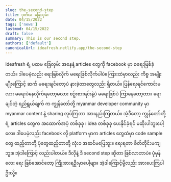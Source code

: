 ```yaml
---
slug: the-second-step
title: ဒုတိယ ​ခြေလှမ်း
date: 04/15/2022
tags: ['news']
lastmod: 04/15/2022
draft: false
summary: This is our second step.
authors: ['default']
canonicalUrl: ideafresh.netlify.app/the-second-step
---
```


Ideafresh ရဲ့ ပထမ ခြေလှမ်း အနေနဲ့ articles တွေကို facebook မှာ စရေးဖြစ်ခဲ့တယ်။ ဒါပေမဲ့လည်း ရေးဖြစ်လိုက် မရေးဖြစ်လိုက်ပါပဲ။ ကြားထဲမှာလည်း ကိစ္စ အမျိုးမျိုးကြောင့် ဆက် မရေးချင်တော့ပဲ နားခဲ့တာတွေလည်း ရှိတယ်။ ပြန်ရေးရင်ကောင်းမလား မရေးပဲနေလိုက်ရတော့မလား စဥ်းစားရင်းနဲ့ပဲ မရေးဖြစ်ပဲ ကြာနေတော့တာ။ ရေးချင်တဲ့ ရည်ရွယ်ချက် က
ကျွန်တော်တို့ myanmar developer community မှာ myanmar content နဲ့ sharing လုပ်ကြတာ အားနည်းကြတယ်။ အဲ့ဒီတော့ ကျွန်တော်တို့ရဲ့ articles တွေက အထောက်အပံ့ တစ်ခုခု ၊ idea တစ်ခုခု ပေးနိုင်ခဲ့ရင် မဆိုးပါဘူးပေါ့လေ။ ဒါပေမဲ့လည်း facebook လို platform မှာက articles တွေထဲမှာ code sample တွေ ထည့်တာတို့ ပုံတွေထည့်တာတို့ လုံးဝ အဆင်မပြေဘူး။ ရေးရတာ စိတ်တိုင်းမကျဘူး။ အဲ့ဒါကြောင့် လည်းပါတယ်။ ဒီလိုနဲ့ ဒီ second step ဆိုတာ ဖြစ်လာတာပဲ။ ပုံမှန်လေး ရေး ဖြစ်အောင်တော့ ကြိုးစားရဦးမှာပေါ့ဗျာ။ အဲ့ဒါကြောင့်မို့လည်း အားပေးကြပါဦးလို့။